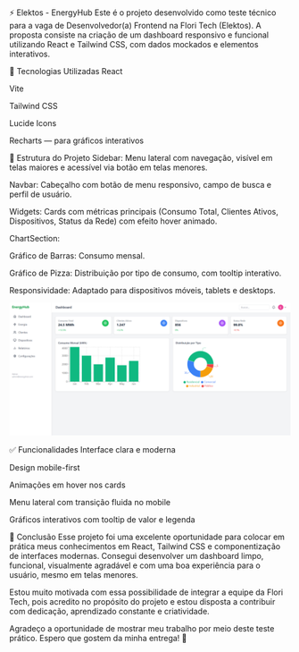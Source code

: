 ⚡ Elektos - EnergyHub
Este é o projeto desenvolvido como teste técnico para a vaga de Desenvolvedor(a) Frontend na Flori Tech (Elektos). A proposta consiste na criação de um dashboard responsivo e funcional utilizando React e Tailwind CSS, com dados mockados e elementos interativos.



🚀 Tecnologias Utilizadas
React

Vite

Tailwind CSS

Lucide Icons

Recharts — para gráficos interativos

🧱 Estrutura do Projeto
Sidebar: Menu lateral com navegação, visível em telas maiores e acessível via botão em telas menores.

Navbar: Cabeçalho com botão de menu responsivo, campo de busca e perfil de usuário.

Widgets: Cards com métricas principais (Consumo Total, Clientes Ativos, Dispositivos, Status da Rede) com efeito hover animado.

ChartSection:

Gráfico de Barras: Consumo mensal.

Gráfico de Pizza: Distribuição por tipo de consumo, com tooltip interativo.

Responsividade: Adaptado para dispositivos móveis, tablets e desktops.


![Dashboard Screenshot](./src/assets/EnergyHub.png)


✅ Funcionalidades
Interface clara e moderna

Design mobile-first

Animações em hover nos cards

Menu lateral com transição fluida no mobile

Gráficos interativos com tooltip de valor e legenda


🧠 Conclusão
Esse projeto foi uma excelente oportunidade para colocar em prática meus conhecimentos em React, Tailwind CSS e componentização de interfaces modernas. Consegui desenvolver um dashboard limpo, funcional, visualmente agradável e com uma boa experiência para o usuário, mesmo em telas menores.

Estou muito motivada com essa possibilidade de integrar a equipe da Flori Tech, pois acredito no propósito do projeto e estou disposta a contribuir com dedicação, aprendizado constante e criatividade.

Agradeço a oportunidade de mostrar meu trabalho por meio deste teste prático. Espero que gostem da minha entrega! 💙

